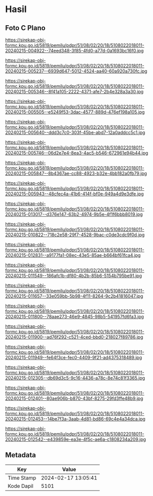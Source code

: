 # Hasil

## Foto C Plano

https://sirekap-obj-formc.kpu.go.id/5819/pemilu/pdpr/51/08/02/20/18/5108022018011-20240215-004922--74eed348-3f85-4fd0-a77d-0a1693bc16f0.jpg

https://sirekap-obj-formc.kpu.go.id/5819/pemilu/pdpr/51/08/02/20/18/5108022018011-20240215-005237--6939d647-5012-4524-aa40-60a920a730fc.jpg

https://sirekap-obj-formc.kpu.go.id/5819/pemilu/pdpr/51/08/02/20/18/5108022018011-20240215-005346--8f41a105-2222-4371-afe7-2b4e328a3a30.jpg

https://sirekap-obj-formc.kpu.go.id/5819/pemilu/pdpr/51/08/02/20/18/5108022018011-20240215-005505--e5249f53-3dac-4577-889d-476ef198a105.jpg

https://sirekap-obj-formc.kpu.go.id/5819/pemilu/pdpr/51/08/02/20/18/5108022018011-20240215-005640--ddd3c7c0-303f-45be-abd7-12a0addcc5c1.jpg

https://sirekap-obj-formc.kpu.go.id/5819/pemilu/pdpr/51/08/02/20/18/5108022018011-20240215-005746--06d2e7e4-8ea3-4ac5-b546-672961e94b44.jpg

https://sirekap-obj-formc.kpu.go.id/5819/pemilu/pdpr/51/08/02/20/18/5108022018011-20240215-005847--8b4367ae-cc88-4923-b32e-4bb182a0fb79.jpg

https://sirekap-obj-formc.kpu.go.id/5819/pemilu/pdpr/51/08/02/20/18/5108022018011-20240215-005943--48cfec4a-41b6-414f-bf0e-949a4d9e3dfe.jpg

https://sirekap-obj-formc.kpu.go.id/5819/pemilu/pdpr/51/08/02/20/18/5108022018011-20240215-013017--d376e147-63b2-4974-9b5e-4f1f6bbb8019.jpg

https://sirekap-obj-formc.kpu.go.id/5819/pemilu/pdpr/51/08/02/20/18/5108022018011-20240215-010822--718c2e58-29f7-4528-9bac-c0de3cdc9f0d.jpg

https://sirekap-obj-formc.kpu.go.id/5819/pemilu/pdpr/51/08/02/20/18/5108022018011-20240215-012831--a9177fa1-08ec-43e5-85ae-b664bf61fca4.jpg

https://sirekap-obj-formc.kpu.go.id/5819/pemilu/pdpr/51/08/02/20/18/5108022018011-20240215-011549--186afc1b-df80-4b2b-85b6-5154b795be91.jpg

https://sirekap-obj-formc.kpu.go.id/5819/pemilu/pdpr/51/08/02/20/18/5108022018011-20240215-011657--33e059bb-5b98-4f11-8264-9c2b41816047.jpg

https://sirekap-obj-formc.kpu.go.id/5819/pemilu/pdpr/51/08/02/20/18/5108022018011-20240215-011800--78aae273-46e9-4845-98b5-541957fd6fa3.jpg

https://sirekap-obj-formc.kpu.go.id/5819/pemilu/pdpr/51/08/02/20/18/5108022018011-20240215-011900--ad76f292-c521-4ced-bbd0-218027f89786.jpg

https://sirekap-obj-formc.kpu.go.id/5819/pemilu/pdpr/51/08/02/20/18/5108022018011-20240215-011949--fe64f3ce-fec0-4409-9f21-ad4375318489.jpg

https://sirekap-obj-formc.kpu.go.id/5819/pemilu/pdpr/51/08/02/20/18/5108022018011-20240215-012305--db69d3c5-9c16-4436-a78c-8e74c81f3365.jpg

https://sirekap-obj-formc.kpu.go.id/5819/pemilu/pdpr/51/08/02/20/18/5108022018011-20240215-012401--80ae906b-b870-43bf-8275-29fd3ffe48b9.jpg

https://sirekap-obj-formc.kpu.go.id/5819/pemilu/pdpr/51/08/02/20/18/5108022018011-20240215-012453--14be7f3a-3aab-4d81-bd86-69c4e4a34dca.jpg

https://sirekap-obj-formc.kpu.go.id/5819/pemilu/pdpr/51/08/02/20/18/5108022018011-20240215-012542--e439859e-ea3e-4f5c-ae6a-c1808234a209.jpg


## Metadata

| Key        | Value               |
| ---------- | ------------------- |
| Time Stamp | 2024-02-17 13:05:41 |
| Kode Dapil | 5101                |



